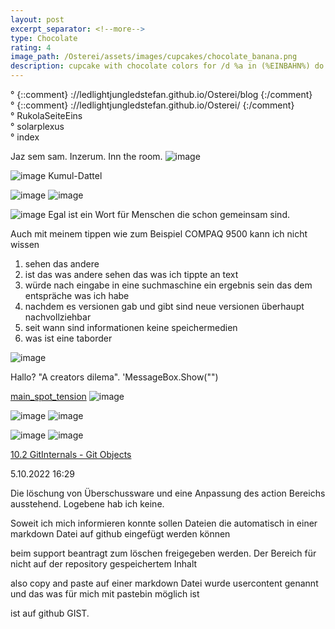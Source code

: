 ```yaml
---
layout: post
excerpt_separator: <!--more-->
type: Chocolate
rating: 4
image_path: /Osterei/assets/images/cupcakes/chocolate_banana.png
description: cupcake with chocolate colors for /d %a in (%EINBAHN%) do dir /b %a
---
```

° {::comment} ://ledlightjungledstefan.github.io/Osterei/blog {:/comment}
<br>
° {::comment} ://ledlightjungledstefan.github.io/Osterei/ {:/comment}
<br>
° RukolaSeiteEins
<br>
° solarplexus
<br>
° index

Jaz sem sam. Inzerum. Inn the room.
![image](https://user-images.githubusercontent.com/75255909/193558846-d34c296f-3cbe-4566-9606-21305235cf31.png)

![image](https://user-images.githubusercontent.com/75255909/193559632-14f0cf35-3417-4bdf-a505-685634ea8ce4.png)
Kumul-Dattel
<br>

![image](https://user-images.githubusercontent.com/75255909/193556849-671685b7-aa5c-4994-8633-4ca0d7457d38.png)
![image](https://user-images.githubusercontent.com/75255909/193557449-d51498da-e02c-45a9-ba3c-2dcda80a95db.png)

![image](https://user-images.githubusercontent.com/75255909/194385546-035282e1-538a-4244-8862-e1b6032184b3.png)
Egal ist ein Wort für Menschen die schon gemeinsam sind.

Auch mit meinem tippen wie zum Beispiel COMPAQ 9500 kann ich nicht wissen
1. sehen das andere
2. ist das was andere sehen das was ich tippte an text
3. würde nach eingabe in eine suchmaschine ein ergebnis sein das dem entspräche was ich habe
4. nachdem es versionen gab und gibt sind neue versionen überhaupt nachvollziehbar
5. seit wann sind informationen keine speichermedien
6. was ist eine taborder

![image](https://user-images.githubusercontent.com/75255909/194387360-b89889dd-cfad-46bd-855f-3744512b398a.png)


Hallo? "A creators dilema".
'MessageBox.Show("")

[main_spot_tension](https://ledlightjungledstefan.github.io/Osterei/)
![image](https://user-images.githubusercontent.com/75255909/194346238-8601e10e-52cc-4286-88c7-0210e5e083f0.png)

![image](https://user-images.githubusercontent.com/75255909/194346517-3384066d-8d51-4d77-9e15-2cd9d34db57d.png)
![image](https://user-images.githubusercontent.com/75255909/194346683-292d2592-ca4f-4a8e-8fc6-3832bde38752.png)

![image](https://user-images.githubusercontent.com/75255909/194348893-77db824b-04bb-4320-88c0-7d7937f14c6c.png)
![image](https://user-images.githubusercontent.com/75255909/194390925-60fab42c-45d5-4237-ab55-1d237abc0f3e.png)

[10.2 GitInternals - Git Objects](https://git-scm.com/book/en/v2/Git-Internals-Git-Objects)

5.10.2022
16:29

Die löschung von Überschussware und eine Anpassung des action
Bereichs ausstehend. Logebene hab ich keine.

Soweit ich mich informieren konnte sollen Dateien die automatisch
in einer markdown Datei auf github eingefügt werden können

beim support beantragt zum löschen freigegeben werden.
Der Bereich für nicht auf der repository gespeichertem Inhalt

also copy and paste auf einer markdown Datei wurde usercontent
genannt und das was für mich mit pastebin möglich ist

ist auf github GIST.
